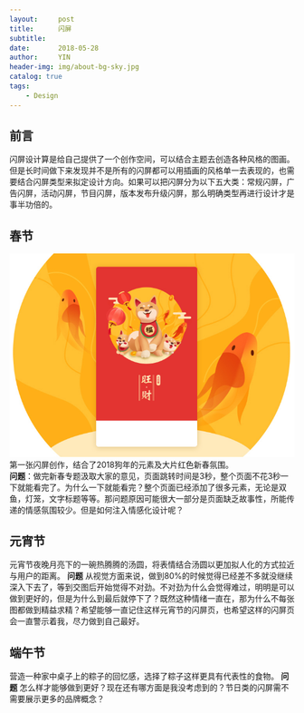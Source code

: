 ```yaml
---
layout:     post
title:      闪屏
subtitle:   
date:       2018-05-28
author:     YIN
header-img: img/about-bg-sky.jpg
catalog: true
tags:
    - Design
---
```


## 前言
闪屏设计算是给自己提供了一个创作空间，可以结合主题去创造各种风格的图画。但是长时间做下来发现并不是所有的闪屏都可以用插画的风格单一去表现的，也需要结合闪屏类型来拟定设计方向。如果可以把闪屏分为以下五大类：常规闪屏，广告闪屏，活动闪屏，节目闪屏，版本发布升级闪屏，那么明确类型再进行设计才是事半功倍的。

## 春节
![spring](https://github.com/SEP3WATER/SEP3WATER.github.io/blob/master/img/chunjie.jpg?raw=true)
第一张闪屏创作，结合了2018狗年的元素及大片红色新春氛围。   
**问题**：做完新春专题汲取大家的意见，页面跳转时间是3秒，整个页面不花3秒一下就能看完了。为什么一下就能看完？整个页面已经添加了很多元素，无论是双鱼，灯笼，文字标题等等。那问题原因可能很大一部分是页面缺乏故事性，所能传递的情感氛围较少。但是如何注入情感化设计呢？ 

## 元宵节
元宵节夜晚月亮下的一碗热腾腾的汤圆，将表情结合汤圆以更加拟人化的方式拉近与用户的距离。
**问题**
从视觉方面来说，做到80%的时候觉得已经差不多就没继续深入下去了，等到交图后开始觉得不对劲。不对劲为什么会觉得难过，明明是可以做到更好的，但是为什么到最后就停下了？既然这种情绪一直在，那为什么不每张图都做到精益求精？希望能够一直记住这样元宵节的闪屏页，也希望这样的闪屏页会一直警示着我，尽力做到自己最好。

## 端午节
营造一种家中桌子上的粽子的回忆感，选择了粽子这样更具有代表性的食物。
**问题** 怎么样才能够做到更好？现在还有哪方面是我没考虑到的？节日类的闪屏需不需要展示更多的品牌概念？
